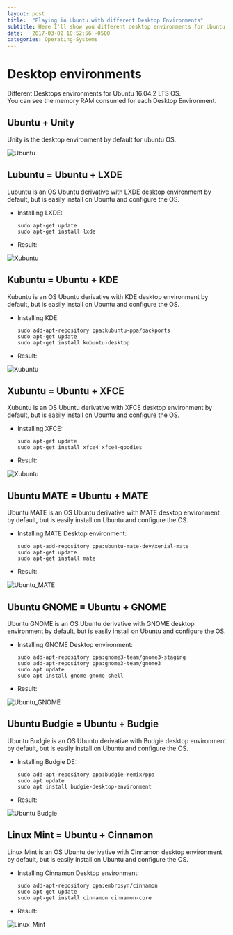 ```yaml
---
layout: post
title:  "Playing in Ubuntu with different Desktop Environments"
subtitle: Here I'll show you different desktop environments for Ubuntu OS.
date:   2017-03-02 10:52:56 -0500
categories: Operating-Systems
---
```

# Desktop environments

Different Desktops environments for Ubuntu 16.04.2 LTS OS.  
You can see the memory RAM consumed for each Desktop Environment.

## Ubuntu + Unity

Unity is the desktop environment by default for ubuntu OS.

![Ubuntu](/assets/desktopEnvironments/Ubuntu-unity.png "Ubuntu")

## Lubuntu = Ubuntu + LXDE

Lubuntu is an OS Ubuntu derivative with LXDE desktop environment by default,
but is easily install on Ubuntu and configure the OS.

* Installing LXDE:

      sudo apt-get update
      sudo apt-get install lxde

* Result:

![Xubuntu](/assets/desktopEnvironments/Lubuntu-lxde.png "Lubuntu")

## Kubuntu = Ubuntu + KDE

Kubuntu is an OS Ubuntu derivative with KDE desktop environment by default,
but is easily install on Ubuntu and configure the OS.

* Installing KDE:

      sudo add-apt-repository ppa:kubuntu-ppa/backports
      sudo apt-get update
      sudo apt-get install kubuntu-desktop

* Result:

![Kubuntu](/assets/desktopEnvironments/Kubuntu-kde.png "Kubuntu")

## Xubuntu = Ubuntu + XFCE

Xubuntu is an OS Ubuntu derivative with XFCE desktop environment by default,
but is easily install on Ubuntu and configure the OS.

* Installing XFCE:

      sudo apt-get update
      sudo apt-get install xfce4 xfce4-goodies

* Result:

![Xubuntu](/assets/desktopEnvironments/Xubuntu-xfce.png "Xubuntu")

## Ubuntu MATE = Ubuntu + MATE

Ubuntu MATE is an OS Ubuntu derivative with MATE desktop environment by default,
but is easily install on Ubuntu and configure the OS.

* Installing MATE Desktop environment:

      sudo apt-add-repository ppa:ubuntu-mate-dev/xenial-mate
      sudo apt-get update
      sudo apt-get install mate 

* Result:

![Ubuntu_MATE](/assets/desktopEnvironments/Ubuntu_MATE-mate.png "Ubuntu MATE")

## Ubuntu GNOME = Ubuntu + GNOME

Ubuntu GNOME is an OS Ubuntu derivative with GNOME desktop environment by default,
but is easily install on Ubuntu and configure the OS.

* Installing GNOME Desktop environment:

      sudo add-apt-repository ppa:gnome3-team/gnome3-staging
      sudo add-apt-repository ppa:gnome3-team/gnome3
      sudo apt update
      sudo apt install gnome gnome-shell

* Result:

![Ubuntu_GNOME](/assets/desktopEnvironments/Ubuntu_GNOME-gnome.png "Ubuntu GNOME")

## Ubuntu Budgie = Ubuntu + Budgie

Ubuntu Budgie is an OS Ubuntu derivative with Budgie desktop environment by default,
but is easily install on Ubuntu and configure the OS.

* Installing Budgie DE:

      sudo add-apt-repository ppa:budgie-remix/ppa
      sudo apt update
      sudo apt install budgie-desktop-environment

* Result:

![Ubuntu Budgie](/assets/desktopEnvironments/Ubuntu_BUDGIE-budgie.png "Ubuntu Budgie")

## Linux Mint = Ubuntu + Cinnamon

Linux Mint is an OS Ubuntu derivative with Cinnamon desktop environment by default,
but is easily install on Ubuntu and configure the OS.

* Installing Cinnamon Desktop environment:

      sudo add-apt-repository ppa:embrosyn/cinnamon
      sudo apt-get update
      sudo apt-get install cinnamon cinnamon-core

* Result:

![Linux_Mint](/assets/desktopEnvironments/Linux_Mint-Cinnamon.png "Linux Mint")


